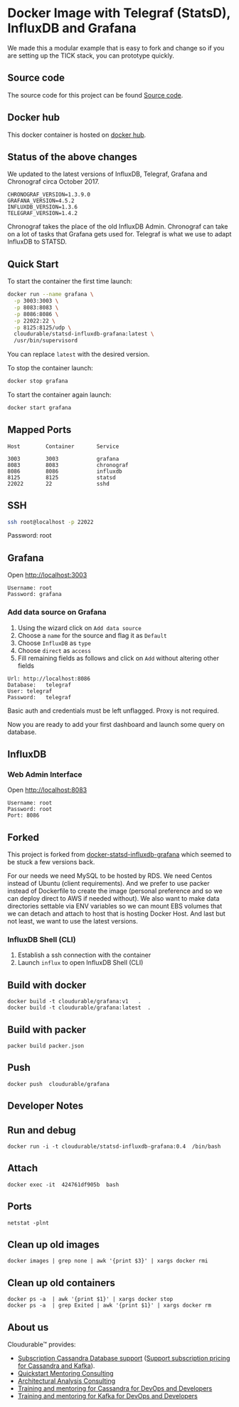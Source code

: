 # Docker Image with Telegraf (StatsD), InfluxDB and Grafana


We made this a modular example that is easy to fork and change so if you are setting up the TICK stack, you can prototype quickly.


## Source code

The source code for this project can be found [Source code](https://github.com/cloudurable/statsd-influxdb-grafana).

## Docker hub

This docker container is hosted on [docker hub](https://hub.docker.com/r/cloudurable/statsd-influxdb-grafana/).

## Status of the above changes
We updated to the latest versions of InfluxDB, Telegraf, Grafana and Chronograf circa October 2017.

```
CHRONOGRAF_VERSION=1.3.9.0
GRAFANA_VERSION=4.5.2
INFLUXDB_VERSION=1.3.6
TELEGRAF_VERSION=1.4.2
```

Chronograf takes the place of the old InfluxDB Admin.
Chronograf can take on a lot of tasks that Grafana gets used for.
Telegraf is what we use to adapt InfluxDB to STATSD.



## Quick Start

To start the container the first time launch:

```sh
docker run --name grafana \
  -p 3003:3003 \
  -p 8083:8083 \
  -p 8086:8086 \
  -p 22022:22 \
  -p 8125:8125/udp \
  cloudurable/statsd-influxdb-grafana:latest \
  /usr/bin/supervisord
```

You can replace `latest` with the desired version.

To stop the container launch:

```sh
docker stop grafana
```

To start the container again launch:

```sh
docker start grafana
```

## Mapped Ports

```
Host		Container		Service

3003		3003			grafana
8083		8083			chronograf
8086		8086			influxdb
8125		8125			statsd
22022		22				sshd
```
## SSH

```sh
ssh root@localhost -p 22022
```
Password: root

## Grafana

Open <http://localhost:3003>

```
Username: root
Password: grafana
```

### Add data source on Grafana

1. Using the wizard click on `Add data source`
2. Choose a `name` for the source and flag it as `Default`
3. Choose `InfluxDB` as `type`
4. Choose `direct` as `access`
5. Fill remaining fields as follows and click on `Add` without altering other fields

```
Url: http://localhost:8086
Database:	telegraf
User: telegraf
Password:	telegraf
```

Basic auth and credentials must be left unflagged. Proxy is not required.

Now you are ready to add your first dashboard and launch some query on database.

## InfluxDB

### Web Admin Interface

Open <http://localhost:8083>

```
Username: root
Password: root
Port: 8086
```

## Forked


This project is forked from [docker-statsd-influxdb-grafana](https://github.com/samuelebistoletti/docker-statsd-influxdb-grafana) which seemed to be stuck a few versions back.

For our needs we need MySQL to be hosted by RDS.
We need Centos instead of Ubuntu (client requirements).
And we prefer to use packer instead of Dockerfile to create the image (personal preference and so we can deploy direct to AWS if needed without).
We also want to make data directories settable via ENV variables so we can mount EBS volumes that we can detach and attach to host that is hosting Docker Host.
And last but not least, we want to use the latest versions.


### InfluxDB Shell (CLI)

1. Establish a ssh connection with the container
2. Launch `influx` to open InfluxDB Shell (CLI)

## Build with docker

```
docker build -t cloudurable/grafana:v1   .
docker build -t cloudurable/grafana:latest  .
```


## Build with packer

```
packer build packer.json
```

## Push
```
docker push  cloudurable/grafana
```


## Developer  Notes
## Run and debug

```
docker run -i -t cloudurable/statsd-influxdb-grafana:0.4  /bin/bash
```

## Attach

```
docker exec -it  424761df905b  bash

```

## Ports

```
netstat -plnt
```

## Clean up old images
```
docker images | grep none | awk '{print $3}' | xargs docker rmi
```

## Clean up old containers
```
docker ps -a  | awk '{print $1}' | xargs docker stop
docker ps -a  | grep Exited | awk '{print $1}' | xargs docker rm
```

## About us


Cloudurable&trade; provides:

* [Subscription Cassandra Database support](http://cloudurable.com/subscription_support_benefits_cassandra/index.html) ([Support subscription pricing for Cassandra and Kafka](http://cloudurable.com/subscription_support/index.html)).
* [Quickstart Mentoring Consulting](http://cloudurable.com/service-quick-start-mentoring-cassandra-or-kafka-aws-ec2/index.html)
* [Architectural Analysis Consulting](http://cloudurable.com/service-architecture-analysis-cassandra-or-kafka-aws-ec2/index.html)
* [Training and mentoring for Cassandra for DevOps and Developers](http://cloudurable.com/training/index.html)
* [Training and mentoring for Kafka for DevOps and Developers](http://cloudurable.com/kafka-training/index.html "Apache Kafka Training Course, Instructor led, onsite training")